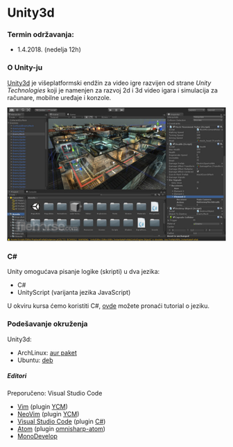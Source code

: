 # Unity3d

### Termin održavanja:
- 1.4.2018. (nedelja 12h)

### O Unity-ju
[Unity3d](https://unity3d.com/) je višeplatformski endžin za video igre
razvijen od strane *Unity Technologies* koji je namenjen za
razvoj 2d i 3d video igara i simulacija za računare, mobilne uređaje i konzole.

<img src="./readme_images/ss.jpg">

### C#
Unity omogućava pisanje logike (skripti) u dva jezika:
- C\#
- UnityScript (varijanta jezika JavaScript)

U okviru kursa ćemo koristiti C\#, [ovde](https://www.youtube.com/watch?v=x_9lfHjYtVg&list=PL0EE421AE8BCEBA4A) možete pronaći tutorial o jeziku.

### Podešavanje okruženja
Unity3d:
- ArchLinux: [aur paket](https://aur.archlinux.org/packages/unity-editor/)
- Ubuntu: [deb](https://forum.unity.com/threads/unity-on-linux-release-notes-and-known-issues.350256/)

##### Editori
Preporučeno: Visual Studio Code

- [Vim](https://www.vim.org/) (plugin [YCM](https://github.com/Valloric/YouCompleteMe))
- [NeoVim](https://neovim.io/) (plugin [YCM](https://github.com/Valloric/YouCompleteMe))
- [Visual Studio Code](https://code.visualstudio.com/) (plugin [C#](https://code.visualstudio.com/docs/languages/csharp))
- [Atom](https://atom.io/) (plugin [omnisharp-atom](https://code.visualstudio.com/docs/languages/csharp))
- [MonoDevelop](https://www.monodevelop.com/)
